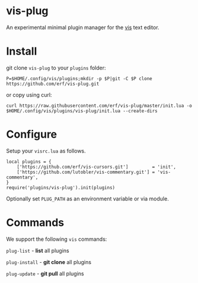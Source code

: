 # vis-plug

An experimental minimal plugin manager for the [vis](https://github.com/martanne/vis) text editor.

# Install

git clone `vis-plug` to your `plugins` folder:

`P=$HOME/.config/vis/plugins;mkdir -p $P|git -C $P clone https://github.com/erf/vis-plug.git`

or copy using curl:

`curl https://raw.githubusercontent.com/erf/vis-plug/master/init.lua -o $HOME/.config/vis/plugins/vis-plug/init.lua --create-dirs`
 
# Configure

Setup your `visrc.lua` as follows.

```
local plugins = {
	['https://github.com/erf/vis-cursors.git']         = 'init',
	['https://github.com/lutobler/vis-commentary.git'] = 'vis-commentary',
}
require('plugins/vis-plug').init(plugins)
```

Optionally set `PLUG_PATH` as an environment variable or via module.

# Commands

We support the following `vis` commands:

`plug-list` - **list** all plugins

`plug-install` - **git clone** all plugins

`plug-update` - **git pull** all plugins


